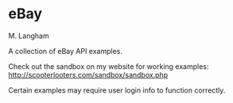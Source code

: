 # eBay

M. Langham

A collection of eBay API examples.

Check out the sandbox on my website for working examples: http://scooterlooters.com/sandbox/sandbox.php

Certain examples may require user login info to function correctly.
